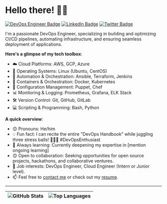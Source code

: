 # Hello there! 👋🏾

[![DevOps Engineer Badge](https://img.shields.io/badge/DevOps%20Engineer-3333cc?style=for-the-badge&logo=dev.to&logoColor=white)](https://your-devops-profile-link)
[![LinkedIn Badge](https://img.shields.io/badge/-Faboya-blue?style=for-the-badge&logo=Linkedin&logoColor=white&link=YourLinkedInProfile)](https://www.linkedin.com/in/korede-faboya-061469259/)
[![Twitter Badge](https://img.shields.io/badge/-YourTwitterHandle-1ca0f1?style=for-the-badge&logo=twitter&logoColor=white&link=YourTwitterProfile)](YourTwitterProfile)

I'm a passionate DevOps Engineer, specializing in building and optimizing CI/CD pipelines, automating infrastructure, and ensuring seamless deployment of applications.

**Here's a glimpse of my tech toolbox**:

- ☁️ Cloud Platforms: AWS, GCP, Azure
- 🐧 Operating Systems: Linux (Ubuntu, CentOS)
- 🚀 Automation & Orchestration: Ansible, Terraform, Jenkins
- 🐳 Containers & Orchestration: Docker, Kubernetes
- 🔧 Configuration Management: Puppet, Chef
- 📊 Monitoring & Logging: Prometheus, Grafana, ELK Stack
- 🛠️ Version Control: Git, GitHub, GitLab
- 💻 Scripting & Programming: Bash, Python

**A quick overview**:

- 😊 Pronouns: He/him
- 💡 Fun fact: I can recite the entire "DevOps Handbook" while juggling three stress balls! 🤹‍♂️📘 #DevOpsEnthusiast
- 🌱 Always learning: Currently deepening my expertise in [mention ongoing learning]
- 😊 Open to collaboration: Seeking opportunities for open source projects, hackathons, and collaborative ventures.
- 💼 Job interests: DevOps Engineer, Cloud Engineer (Intern or Junior level).
- 📫 Feel free to [contact me](mailto:your-email@gmail.com) or check out my [resume](#).

---

| ![GitHub Stats](https://github-readme-stats.vercel.app/api?username=Faboya-korede&show_icons=true&include_all_commits=true&hide_border=true) | ![Top Languages](https://github-readme-stats.vercel.app/api/top-langs/?username=YourGitHubUsername&langs_count=8&layout=compact&hide_border=true) |
| ------------- | ------------- |

